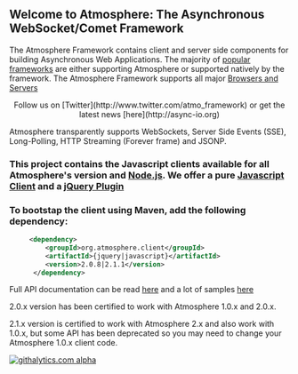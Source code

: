 ## Welcome to Atmosphere: The Asynchronous WebSocket/Comet Framework
The Atmosphere Framework contains client and server side components for building Asynchronous Web Applications. The majority of [popular frameworks](https://github.com/Atmosphere/atmosphere/wiki/Atmosphere-PlugIns-and-Extensions) are either supporting Atmosphere or supported natively by the framework. The Atmosphere Framework supports all major [Browsers and Servers](https://github.com/Atmosphere/atmosphere/wiki/Supported-WebServers-and-Browsers)

<center>Follow us on [Twitter](http://www.twitter.com/atmo_framework) or get the latest news [here](http://async-io.org)</center>

Atmosphere transparently supports WebSockets, Server Side Events (SSE), Long-Polling, HTTP Streaming (Forever frame) and JSONP.

### This project contains the Javascript clients available for all Atmosphere's version and [Node.js](http://nodejs.org/). We offer a pure [Javascript Client](https://raw.github.com/Atmosphere/atmosphere-javascript/master/modules/javascript/src/main/webapp/javascript/atmosphere.js) and a [jQuery Plugin](https://raw.github.com/Atmosphere/atmosphere-javascript/master/modules/jquery/src/main/webapp/jquery/jquery.atmosphere.js)


### To bootstap the client using Maven, add the following dependency:
```xml
     <dependency>
         <groupId>org.atmosphere.client</groupId>
         <artifactId>{jquery|javascript}</artifactId>
         <version>2.0.8|2.1.1</version>
      </dependency>
```

Full API documentation can be read [here](https://github.com/Atmosphere/atmosphere/wiki/jQuery.atmosphere.js-atmosphere.js-API) and a lot of samples [here](https://github.com/Atmosphere/atmosphere-samples)

2.0.x version has been certified to work with Atmosphere 1.0.x and 2.0.x.

2.1.x version is certified to work with Atmosphere 2.x and also work with 1.0.x, but some API has been deprecated so you may need to change your Atmosphere 1.0.x client code.

[![githalytics.com alpha](https://cruel-carlota.pagodabox.com/834d88e08fda4345fef8e361d9216aa7 "githalytics.com")](http://githalytics.com/Atmosphere/atmosphere-javascript.git)


